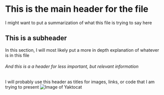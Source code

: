 # This is the main header for the file
I might want to put a summarization of what this file is trying to say here
## This is a subheader
In this section, I will most likely put a more in depth explanation of whatever is in this file
###### And this is a a header for less important, but relevant information
I will probably use this header as titles for images, links, or code that I am trying to present
![Image of Yaktocat](https://octodex.github.com/images/yaktocat.png)
